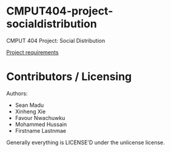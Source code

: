 CMPUT404-project-socialdistribution
===================================

CMPUT 404 Project: Social Distribution

[Project requirements](https://github.com/uofa-cmput404/project-socialdistribution/blob/master/project.org) 

Contributors / Licensing
========================

Authors:
    
* Sean Madu
* Xinheng Xie
* Favour Nwachuwku
* Mohammed Hussain
* Firstname Lastnmae

Generally everything is LICENSE'D under the unlicense license.
